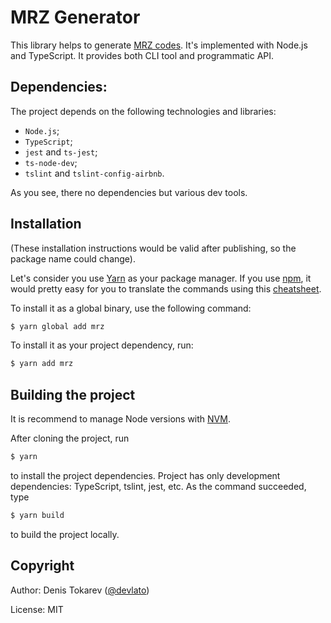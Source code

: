 # MRZ Generator

This library helps to generate [MRZ codes](https://en.wikipedia.org/wiki/Machine-readable_passport). 
It's implemented with Node.js and TypeScript. It provides both CLI tool and programmatic API.


## Dependencies:

The project depends on the following technologies and libraries:
* `Node.js`;
* `TypeScript`;
* `jest` and `ts-jest`;
* `ts-node-dev`;
* `tslint` and `tslint-config-airbnb`.

As you see, there no dependencies but various dev tools.


## Installation

(These installation instructions would be valid after publishing, so the package name could change).

Let's consider you use [Yarn](https://yarnpkg.com/) as your package manager. If you use [npm](https://www.npmjs.com/), 
it would pretty easy for you to translate the commands using 
this [cheatsheet](https://github.com/areai51/yarn-cheatsheet).

To install it as a global binary, use the following command:

```sh
$ yarn global add mrz
```

To install it as your project dependency, run:

```sh
$ yarn add mrz
```


## Building the project

It is recommend to manage Node versions with [NVM](https://github.com/creationix/nvm).

After cloning the project, run

```sh
$ yarn
``` 

to install the project dependencies. Project has only development dependencies: TypeScript, tslint, jest, etc.
As the command succeeded, type

```sh
$ yarn build
```

to build the project locally.
 

## Copyright

Author: Denis Tokarev ([@devlato](https://github.com/devlato))

License: MIT

